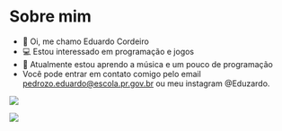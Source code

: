 # Sobre mim

-  🤙 Oi, me chamo Eduardo Cordeiro
- 💻 Estou interessado em programação e jogos
- 🎻 Atualmente estou aprendo a música e um pouco de programação
- Você pode entrar em contato comigo pelo email pedrozo.eduardo@escola.pr.gov.br ou meu instagram @Eduzardo.


![](https://img.shields.io/badge/Scratch-4D97FF?style=for-the-badge&logo=Scratch&logoColor=white)

![](https://img.shields.io/badge/JavaScript-323330?style=for-the-badge&logo=javascript&logoColor=F7DF1E)
